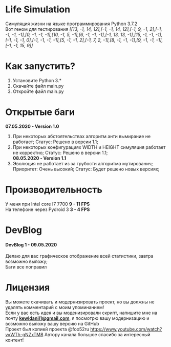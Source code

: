# Life Simulation
Симуляция жизни на языке программирования Python 3.7.2 <br/>
Вот геном для тестирования *[[13, -1, 14, 12],[-1, -1, 14, 12],[-1, 9, -1, 2],[-1, -1, -1, -1],[0, -1, -1, -1],[10, -1, 5, -1],[6, -1, -1, -1],[-1, 13, 13, -1],[15, -1, -1, -1],[-1, -1, -1, 0],[-1, -1, -1, -1],[5, -1, -1, 2],[-1, 7, 2, -1],[8, -1, -1, -1],[9, -1, -1, -1],[-1, -1, 15, 9]]*

# Как запустить?
1. Установите Python 3.* <br/>
2. Скачайте файл main.py <br/>
4. Откройте файл main.py <br/>

# Открытые баги
**07.05.2020 - Version 1.0** <br/>
1. При некоторых абстоятельствах алгоритм анти вымирание не работает; Статус: Решено в версии 1.1; <br/>
2. При некоторых конфигурациях WIDTH и HEIGHT симуляция работает не корректно; Статус: Решено в версии 1.1; <br/>
**08.05.2020 - Version 1.1** <br/>
1. Эволюция не работает из за грубости алгоритма мутированич; Приоритет: Очень высокий; Статус: Будет решено новых версиях;

# Производительность
У меня при Intel core I7 7700 **9 - 11 FPS** <br/>
На телефоне через Pydroid 3 **3 - 4 FPS** <br/>

# DevBlog
<h4>DevBlog 1 - 09.05.2020</h4>
Делаю для вас графическое отображение всей статистики, завтра возможно выложу; <br/>
Баги все поправил

# Лицензия
Вы можете скачивать и модернизировать проект, но вы должны не удалять комментарий с моим упоминанием! <br/>
Если у вас есть идея и вы моденизировали скрипт, напишите мне на почту **kewldanil1@gmail.com**, я посмотрю вашу модернизацию и возможно выложу вашу версию на GitHub <br/>
Проект был копией проекта @foo52ru https://www.youtube.com/watch?v=WTh-gNZxTM8 Автору канала большое спасибо за интересный контент!
